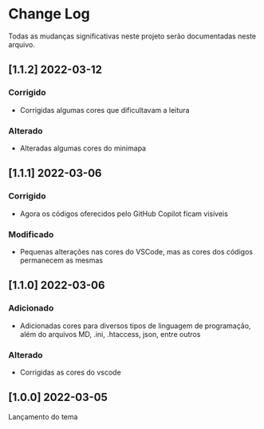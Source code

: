# Change Log

Todas as mudanças significativas neste projeto serão documentadas neste arquivo.

## [1.1.2] 2022-03-12

### Corrigido

- Corrigidas algumas cores que dificultavam a leitura

### Alterado

- Alteradas algumas cores do minimapa

## [1.1.1] 2022-03-06

### Corrigido

- Agora os códigos oferecidos pelo GitHub Copilot ficam visíveis

### Modificado

- Pequenas alterações nas cores do VSCode, mas as cores dos códigos permanecem as mesmas

## [1.1.0] 2022-03-06

### Adicionado

- Adicionadas cores para diversos tipos de linguagem de programação, além do arquivos MD, .ini, .htaccess, json, entre outros

### Alterado

- Corrigidas as cores do vscode

## [1.0.0] 2022-03-05

Lançamento do tema
